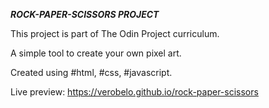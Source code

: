 **_ROCK-PAPER-SCISSORS PROJECT_**

This project is part of The Odin Project curriculum.

A simple tool to create your own pixel art.

Created using #html, #css, #javascript.

Live preview: https://verobelo.github.io/rock-paper-scissors
